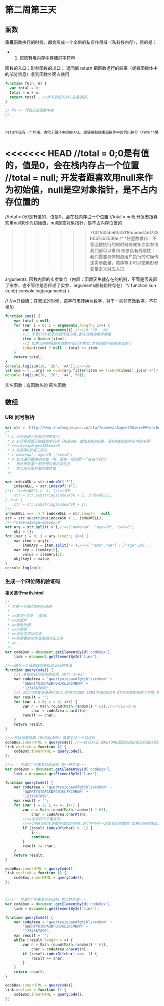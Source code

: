 # 第二周第三天

## 函数

**注意**函数执行的时候，都会形成一个全新的私有作用域（私有栈内存），目的是：

* 1.  把原有堆内存中存储的字符串

函数的入口：形参函数的出口： 返回值 return
把函数运行的结果（或者函数体中的部分信息）拿到函数外面去使用

```javascript
function fn(n, m) {
  var total = 0;
  total = n + m;
  return total ; //并不是把TOTAl变量返回，
}

// fn => 代表的是函数本身
// 



return还有一个作用，类似于循环中的BRAKE，能够强制结束函数体中的代码执行（return后面的代码不再执行）
```
<<<<<<< HEAD
//total = 0;0是有值的，值是0，会在栈内存占一个位置   
//total = null; 开发者跟喜欢用null来作为初始值，null是空对象指针，是不占内存位置的   
=======

//total = 0;0是有值的，值是0，会在栈内存占一个位置
//total = null; 开发者跟喜欢用null来作为初始值，null是空对象指针，是不占内存位置的
>>>>>>> 7142fd05beb1a13f16d5ded7a0733b067cb2530e
/*
*任意数求和：不管函数执行的的时候传递多少实参值我们都可以求和
形参具有局限性：我们需要具体知道用户执行的时候传递实参数量，顺序等才可以使用形参变量定义对应入口

arguments: 函数内置的实参集合（内置：函数天生就存在的机制，不管是否设置了形参，也不管你是否传递了实参，arguments都有始终存在）
*/
function sun (n,m)(
    console.log(arguments)
)

//
//=>升级版：在累加的时候，把字符串转换为数字，对于一些非有效数字，不在相加
```javascript
function sum() {
    var total = null;
    for (var i = 0; i < arguments.length; i++) {
        var item = arguments[i];//=>10 '20' 'AA'
        //1.不管ITEM获取的是传递的啥,都先转换为数字类型
        item = Number(item);
        //2.如果当前的值是有效数字我们才累加,非有效数字直接跳过即可
        isNaN(item) ? null : total += item;
    }
    return total;
}
console.log(sum(10, '20', 'AA'));//=>30
let sum = (...arg) => eval(arg.filter(item => !isNaN(item)).join('+'));
console.log(sum(10, '20', 'AA', 50));

```
实名函数：有函数名的
匿名函数


## 数组


### URl 问号解析
```javascript
var str = 'http://www.zhufengpeixun.cn/stu/?name=aa&age=20&sex=0#teacher';
/*
 * 1.分别获取问号和井号的索引
 * 2.从问号后面开始截取字符串（如果有#，截取到#的前面，没有#截取到字符串的末尾）
 * =>name=aa&age=20&sex=0
 * 3.在按照&拆成三部分
 * ['name=aa','age=20','sex=0']
 * 4.依次遍历数组中的每一项，把每一项按照“=”在进行拆分
 *   拆出来的第一部分是对象的属性名
 *   第二部分是对象的属性值
 */

var indexASK = str.indexOf('?'),
    indexWELL = str.indexOf('#');
/*if (indexWELL > -1) {//=>有#
    str = str.substring(indexASK + 1, indexWELL);
} else {
    str = str.substring(indexASK + 1);
}*/
indexWELL === -1 ? indexWELL = str.length : null;
str = str.substring(indexASK + 1, indexWELL);
//=>"name=aa&age=20&sex=0"
var ary = str.split('&'),//=>["name=aa", "age=20", "sex=0"]
    obj = {};
for (var i = 0; i < ary.length; i++) {
    var item = ary[i],
        itemAry = item.split('=');//=>["name","aa"] / ["age",20]...
    var key = itemAry[0],
        value = itemAry[1];
    obj[key] = value;
}
console.log(obj);
```


### 生成一个四位随机验证码
**相关基于math.html**
```javascript
/*
 * 生成一个四位随机验证码
 * 
 * =>数字+字母 （简单）
 * =>找图片
 * =>滑动拼图
 * =>问答类
 * =>点击汉字拼成语
 * =>把倒着的文字或者图片正过来
 * =>...
 */
var codeBox = document.getElementById('codeBox'),
    link = document.getElementById('link');

//=>编写一个获取四位随机验证码的方法
function queryCode() {
    //1.准备验证码获取的范围（索引：0~61）
    var codeArea = 'qwertyuiopasdfghjklzxcvbnm' +
        'QWERTYUIOPASDFGHJKLZXCVBNM' +
        '1234567890';
    //2.我们只需要准备四个索引,即可在CODE-AREA中通过CHAR-AT方法获取到四个字符,把四个字符串拼接成一个字符串就是我们的验证码
    var result = '';
    for (var i = 0; i < 4; i++) {
        var n = Math.round(Math.random() * 61),//=>*(61-0)+0
            char = codeArea.charAt(n);
        result += char;
    }
    return result;
}

//=>开始加载页面（和点击LINK）需要生成一个验证码
codeBox.innerHTML = queryCode();//=>执行方法,把RETURN返回的四位验证码插入到CODE-BOX盒子中
link.onclick = function () {
    codeBox.innerHTML = queryCode();
};
```

```javascript
//<!-- 生成4个不重复的验证码 第一种方法-->
var codeBox = document.getElementById('codeBox'),
    link = document.getElementById('link');

function queryCode() {
    var codeArea = 'qwertyuiopasdfghjklzxcvbnm' +
        'QWERTYUIOPASDFGHJKLZXCVBNM' +
        '1234567890';
    var result = '';
    for (var i = 1; i <= 4; i++) {
        var n = Math.round(Math.random() * 61),
            char = codeArea.charAt(n);
        //=>生成四个不重复的
        //=>CHAR当前本次循环找到的字符,这个字符不一定是我们想要的,如果已经在RESULT中存在了,不要这个字符了,重新找
        if (result.indexOf(char) > -1) {
            i--;
            continue;
        }
        result += char;
    }
    return result;
}

codeBox.innerHTML = queryCode();
link.onclick = function () {
    codeBox.innerHTML = queryCode();
};



//<!-- 生成4个不重复的验证码 第二种方法-->
var codeBox = document.getElementById('codeBox'),
    link = document.getElementById('link');

function queryCode() {
    var codeArea = 'qwertyuiopasdfghjklzxcvbnm' +
        'QWERTYUIOPASDFGHJKLZXCVBNM' +
        '1234567890';
    var result = '';
    while (result.length < 4) {
        var n = Math.round(Math.random() * 61),
            char = codeArea.charAt(n);
        if (result.indexOf(char) === -1) {
            result += char;
        }
    }
    return result;
}

codeBox.innerHTML = queryCode();
link.onclick = function () {
    codeBox.innerHTML = queryCode();
};

```




